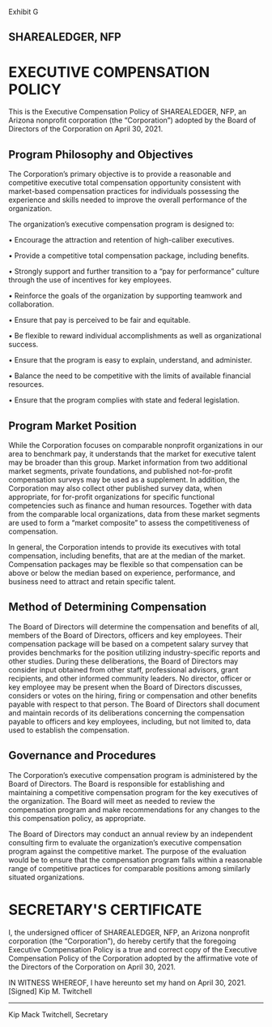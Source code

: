 Exhibit G
## SHAREALEDGER, NFP
# EXECUTIVE COMPENSATION POLICY

This is the Executive Compensation Policy of SHAREALEDGER, NFP, an Arizona nonprofit corporation (the “Corporation”) adopted by the Board of Directors of the Corporation on April 30, 2021.  

## Program Philosophy and Objectives

The Corporation’s primary objective is to provide a reasonable and competitive executive total compensation opportunity consistent with market-based compensation practices for individuals possessing the experience and skills needed to improve the overall performance of the organization.

The organization’s executive compensation program is designed to:

•	Encourage the attraction and retention of high-caliber executives.

•	Provide a competitive total compensation package, including benefits.

•	Strongly support and further transition to a “pay for performance” culture through the use of incentives for key employees.

•	Reinforce the goals of the organization by supporting teamwork and collaboration.

•	Ensure that pay is perceived to be fair and equitable.

•	Be flexible to reward individual accomplishments as well as organizational success.

•	Ensure that the program is easy to explain, understand, and administer.

•	Balance the need to be competitive with the limits of available financial resources.

•	Ensure that the program complies with state and federal legislation.

## Program Market Position

While the Corporation focuses on comparable nonprofit organizations in our area to benchmark pay, it understands that the market for executive talent may be broader than this group.  Market information from two additional market segments, private foundations, and published not-for-profit compensation surveys may be used as a supplement.  In addition, the Corporation may also collect other published survey data, when appropriate, for for-profit organizations for specific functional competencies such as finance and human resources.  Together with data from the comparable local organizations, data from these market segments are used to form a “market composite” to assess the competitiveness of compensation.

In general, the Corporation intends to provide its executives with total compensation, including benefits, that are at the median of the market.  Compensation packages may be flexible so that compensation can be above or below the median based on experience, performance, and business need to attract and retain specific talent. 

## Method of Determining Compensation

The Board of Directors will determine the compensation and benefits of all, members of the Board of Directors, officers and key employees.  Their compensation package will be based on a competent salary survey that provides benchmarks for the position utilizing industry-specific reports and other studies.  During these deliberations, the Board of Directors may consider input obtained from other staff, professional advisors, grant recipients, and other informed community leaders.  No director, officer or key employee may be present when the Board of Directors discusses, considers or votes on the hiring, firing or compensation and other benefits payable with respect to that person.  The Board of Directors shall document and maintain records of its deliberations concerning the compensation payable to officers and key employees, including, but not limited to, data used to establish the compensation.

## Governance and Procedures

The Corporation’s executive compensation program is administered by the Board of Directors.  The Board is responsible for establishing and maintaining a competitive compensation program for the key executives of the organization.  The Board will meet as needed to review the compensation program and make recommendations for any changes to the this compensation policy, as appropriate.

The Board of Directors may conduct an annual review by an independent consulting firm to evaluate the organization’s executive compensation program against the competitive market.  The purpose of the evaluation would be to ensure that the compensation program falls within a reasonable range of competitive practices for comparable positions among similarly situated organizations.
 
# SECRETARY'S CERTIFICATE

I, the undersigned officer of SHAREALEDGER, NFP, an Arizona nonprofit corporation (the “Corporation”), do hereby certify that the foregoing Executive Compensation Policy is a true and correct copy of the Executive Compensation Policy of the Corporation adopted by the affirmative vote of the Directors of the Corporation on April 30, 2021. 

IN WITNESS WHEREOF, I have hereunto set my hand on April 30, 2021.
[Signed]
Kip M. Twitchell
_______________________________
Kip Mack Twitchell, Secretary
